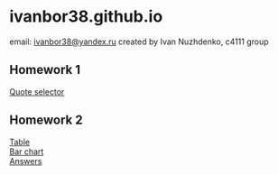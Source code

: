 # ivanbor38.github.io

email: ivanbor38@yandex.ru 
created by Ivan Nuzhdenko, c4111 group  
## Homework 1  
[Quote selector](https://ivanbor38.github.io/hw1/hw1.html)  

## Homework 2
[Table](https://ivanbor38.github.io/hw2/table.html)  
[Bar chart](https://ivanbor38.github.io/hw2/bar.html)  
[Answers](https://github.com/ivanbor38/ivanbor38.github.io/blob/master/hw2/answers.md)
